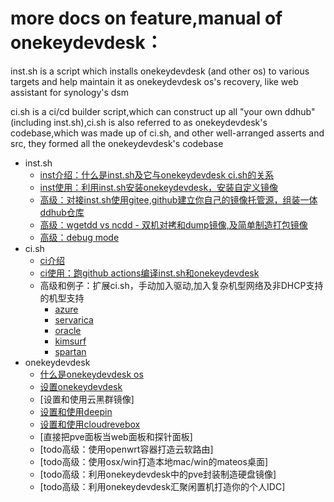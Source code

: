 

more docs on feature,manual of onekeydevdesk：
=====
 
inst.sh is a script which installs onekeydevdesk (and other os) to various targets and help maintain it as onekeydevdesk os's recovery, like web assistant for synology's dsm  

ci.sh is a ci/cd builder script,which can construct up all "your own ddhub" (including inst.sh),ci.sh is also referred to as onekeydevdesk's codebase,which was made up of ci.sh, and other well-arranged asserts and src, they formed all the onekeydevdesk's codebase  

+ inst.sh
     +  [inst介绍：什么是inst.sh及它与onekeydevdesk ci.sh的关系](../instintro/readme_en.md)
     +  [inst使用：利用inst.sh安装onekeydevdesk，安装自定义镜像](../instusage/readme_en.md)
     +  [高级：对接inst.sh使用gitee,github建立你自己的镜像托管源，组装一体ddhub仓库](../howtohost/readme_en.md)
     +  [高级：wgetdd vs ncdd - 双机对拷和dump镜像,及简单制造打包镜像](../ncdd/readme_en.md)
     +  [高级：debug mode](../debugmode/readme_en.md)
+ ci.sh
     +  [ci介绍](../ciintro/readme_en.md)
     +  [ci使用：跑github actions编译inst.sh和onekeydevdesk](../ciusage/readme_en.md)
     +  高级和例子：扩展ci.sh，手动加入驱动,加入复杂机型网络及非DHCP支持的机型支持
          +  [azure](../ddexpandcicustom/az/readme_en.md)
          +  [servarica](../ddexpandcicustom/sr/readme_en.md)
          +  [oracle](../ddexpandcicustom/orc/readme_en.md)
          +  [kimsurf](../ddexpandcicustom/ks/readme_en.md)
          +  [spartan](../ddexpandcicustom/spt15g/readme_en.md)
+  onekeydevdesk
     +  [什么是onekeydevdesk os](../devdeskintro/readme_en.md)
     +  [设置onekeydevdesk](../devdeskusage/readme_en.md)
     +  [设置和使用云黑群镜像]
     +  [设置和使用deepin](../dpiusage/readme_en.md)
     +  [设置和使用cloudrevebox](../cloudreveboxusage/readme_en.md)
     +  [直接把pve面板当web面板和探针面板]
     +  [todo高级：使用openwrt容器打造云软路由]
     +  [todo高级：使用osx/win打造本地mac/win的mateos桌面]
     +  [todo高级：利用onekeydevdesk中的pve封装制造硬盘镜像]
     +  [todo高级：利用onekeydevdesk汇聚闲置机打造你的个人IDC]
